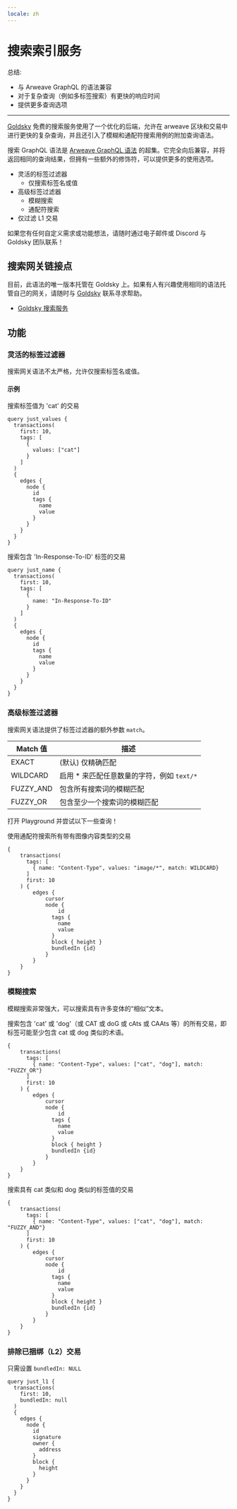 ```yaml
---
locale: zh
---
```

# 搜索索引服务

总结:
- 与 Arweave GraphQL 的语法兼容
- 对于复杂查询（例如多标签搜索）有更快的响应时间
- 提供更多查询选项
---

[Goldsky](https://goldsky.com) 免费的搜索服务使用了一个优化的后端，允许在 arweave 区块和交易中进行更快的复杂查询，并且还引入了模糊和通配符搜索用例的附加查询语法。

搜索 GraphQL 语法是 [Arweave GraphQL 语法](./queryingArweave.md) 的超集。它完全向后兼容，并将返回相同的查询结果，但拥有一些额外的修饰符，可以提供更多的使用选项。

- 灵活的标签过滤器
  - 仅搜索标签名或值
- 高级标签过滤器
  - 模糊搜索
  - 通配符搜索
- 仅过滤 L1 交易

如果您有任何自定义需求或功能想法，请随时通过电子邮件或 Discord 与 Goldsky 团队联系！

## 搜索网关链接点

目前，此语法的唯一版本托管在 Goldsky 上。如果有人有兴趣使用相同的语法托管自己的网关，请随时与 [Goldsky](https://goldsky.com) 联系寻求帮助。

- [Goldsky 搜索服务](https://arweave-search.goldsky.com/graphql)

## 功能

### 灵活的标签过滤器

搜索网关语法不太严格，允许仅搜索标签名或值。

#### 示例
搜索标签值为 'cat' 的交易

```graphql:no-line-numbers
query just_values {
  transactions(
    first: 10,
    tags: [
      {
        values: ["cat"]
      }
    ]
  ) 
  {
    edges {
      node {
        id
        tags {
          name
          value
        }
      }
    }
  }
}
```

搜索包含 'In-Response-To-ID' 标签的交易

```graphql:no-line-numbers
query just_name {
  transactions(
    first: 10,
    tags: [
      {
        name: "In-Response-To-ID"
      }
    ]
  ) 
  {
    edges {
      node {
        id
        tags {
          name
          value
        }
      }
    }
  }
}
```


### 高级标签过滤器

搜索网关语法提供了标签过滤器的额外参数 `match`。

| Match 值 | 描述 | 
|-------------|-------------|
| EXACT | (默认) 仅精确匹配 |
| WILDCARD | 启用 * 来匹配任意数量的字符，例如 `text/*` |
| FUZZY_AND | 包含所有搜索词的模糊匹配 |
| FUZZY_OR | 包含至少一个搜索词的模糊匹配 |

打开 Playground 并尝试以下一些查询！

使用通配符搜索所有带有图像内容类型的交易
```graphql:no-line-numbers
{
    transactions(        
      tags: [
        { name: "Content-Type", values: "image/*", match: WILDCARD}
      ]
      first: 10
    ) {
        edges {
            cursor
            node {
                id
              tags {
                name
                value
              }
              block { height }
              bundledIn {id}
            }
        }
    }
}
```

### 模糊搜索

模糊搜索非常强大，可以搜索具有许多变体的“相似”文本。

搜索包含 'cat' 或 'dog'（或 CAT 或 doG 或 cAts 或 CAAts 等）的所有交易，即标签可能至少包含 cat 或 dog 类似的术语。

```graphql:no-line-numbers
{
    transactions(        
      tags: [
        { name: "Content-Type", values: ["cat", "dog"], match: "FUZZY_OR"}
      ]
      first: 10
    ) {
        edges {
            cursor
            node {
                id
              tags {
                name
                value
              }
              block { height }
              bundledIn {id}
            }
        }
    }
}
```

搜索具有 cat 类似和 dog 类似的标签值的交易
```graphql:no-line-numbers
{
    transactions(        
      tags: [
        { name: "Content-Type", values: ["cat", "dog"], match: "FUZZY_AND"}
      ]
      first: 10
    ) {
        edges {
            cursor
            node {
                id
              tags {
                name
                value
              }
              block { height }
              bundledIn {id}
            }
        }
    }
}
```

### 排除已捆绑（L2）交易

只需设置 `bundledIn: NULL`

```graphql:no-line-numbers
query just_l1 {
  transactions(
    first: 10,
    bundledIn: null
  ) 
  {
    edges {
      node {
        id
        signature
        owner {
          address
        }
        block {
          height
        }
      }
    }
  }
}
```
